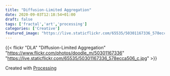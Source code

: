 ```yaml
---
title: "Diffusion-Limited Aggregation"
date: 2020-09-03T12:18:54+01:00
draft: false
tags: ['fractal','art','processing']
categories: ['Creative']
featured_image: "https://live.staticflickr.com/65535/50301167336_578ecca506_w.jpg"
---
```


{{< flickr "DLA"
           "Diffusion-Limited Aggregation"
           "https://www.flickr.com/photos/doodle_m/50301167336"
           "https://live.staticflickr.com/65535/50301167336_578ecca506_c.jpg" >}}

Created with [Processing](https://processing.org/)

